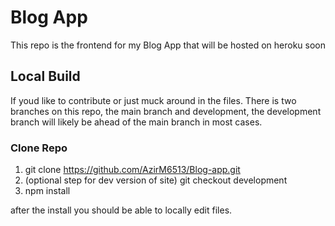 # Blog App
This repo is the frontend for my Blog App that will be hosted on heroku soon

## Local Build
If youd like to contribute or just muck around in the files. There is two branches on this repo, the main branch and development, the development branch will likely be ahead of the main branch in most cases.

### Clone Repo
1. git clone https://github.com/AzirM6513/Blog-app.git
2. (optional step for dev version of site) git checkout development
3. npm install

after the install you should be able to locally edit files.
